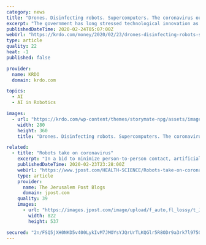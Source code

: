 ```yaml
---
category: news
title: "Drones. Disinfecting robots. Supercomputers. The coronavirus outbreak is a test for China’s tech industry"
excerpt: "The government has long stressed technological innovation as an important pillar of growth, and Beijing has spent billions of dollars on subsidies, loans and bonds designed to spur advancements in artificial intelligence ... from simulation to practice.” And a startup, Shanghai TMIRob, is sending dozens of robots inside hospitals throughout ..."
publishedDateTime: 2020-02-24T05:07:00Z
webUrl: "https://krdo.com/money/2020/02/23/drones-disinfecting-robots-supercomputers-the-coronavirus-outbreak-is-a-test-for-chinas-tech-industry/"
type: article
quality: 22
heat: -1
published: false

provider:
  name: KRDO
  domain: krdo.com

topics:
  - AI
  - AI in Robotics

images:
  - url: "https://krdo.com/wp-content/themes/storymate-npg/assets/images/weather-icons/9000_clear_night.png"
    width: 280
    height: 360
    title: "Drones. Disinfecting robots. Supercomputers. The coronavirus outbreak is a test for China’s tech industry"

related:
  - title: "Robots take on coronavirus"
    excerpt: "In a bid to minimize person-to-person contact, artificial intelligence-powered devices equipped with thermometers and cameras are taking patients’ vitals and helping doctors diagnose people with the illness from a safe distance. Others are being used to disinfect hospital rooms and even airplanes. One such machine is the Temi robot."
    publishedDateTime: 2020-02-23T23:28:00Z
    webUrl: "https://www.jpost.com/HEALTH-SCIENCE/Robots-take-on-coronavirus-618551"
    type: article
    provider:
      name: The Jerusalem Post Blogs
      domain: jpost.com
    quality: 39
    images:
      - url: "https://images.jpost.com/image/upload/f_auto,fl_lossy/t_JD_ArticleMainImageFaceDetect/454153"
        width: 822
        height: 537

secured: "2n/FSQ5jXH0NKD5v400LykIvM7JMOYsYJQrUrTLKQGlr5R8ODr9a3rk7l975QOWFQZtGgV85JCBrUHKqHZdXUfKfIdaiFHq+uPNrG/LXEZuEMkH9L/Z2x4AfzujQkX89kuMLGeIdSTSXPOLrBPNgj4EDvee0iNJovr1/1NMdHnD+aFNn/ATkNQxBHqUwQKyp2o5blYm6m1xlK1uOCbdUpG8Len26edhRQaluc7+Nkmty2E1DwFR5F7vwLcHXF96Q/lLHWHTPDqGnD4x5lrKjQuU9dQOVI1lW8MQVHPFq3bsB37GvpZ1/i2yGun7oXek7;hSpVWpxKDBW29CaK/shXbg=="
---
```


